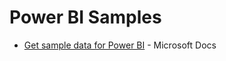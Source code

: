 # Power BI Samples

* [Get sample data for Power BI](https://docs.microsoft.com/en-us/power-bi/sample-datasets#optional-take-a-look-at-the-excel-samples-from-inside-excel-itself) - Microsoft Docs

